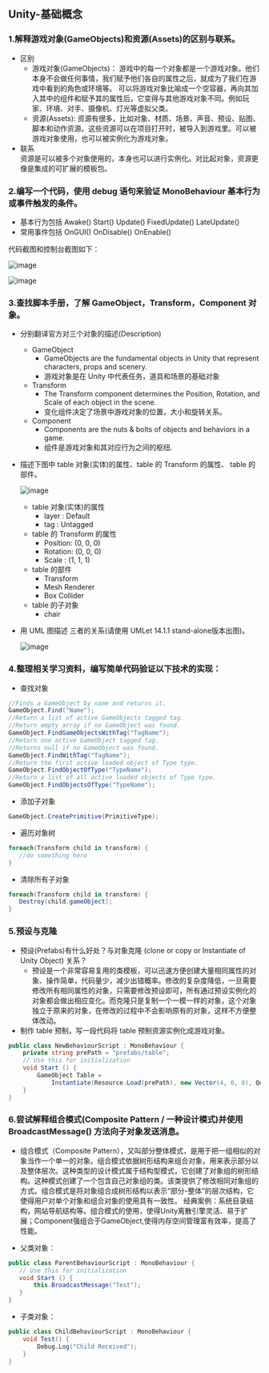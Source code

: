 ## Unity-基础概念
### 1.解释游戏对象(GameObjects)和资源(Assets)的区别与联系。
* 区别
    *  游戏对象(GameObjects)： 游戏中的每一个对象都是一个游戏对象。他们本身不会做任何事情，我们赋予他们各自的属性之后，就成为了我们在游戏中看到的角色或环境等。
可以将游戏对象比喻成一个空容器，再向其加入其中的组件和赋予其的属性后，它变得与其他游戏对象不同。例如玩家、环境、对手、摄像机、灯光等虚拟父类。
    *  资源(Assets): 资源有很多，比如对象、材质、场景、声音、预设、贴图、脚本和动作资源。这些资源可以在项目打开时，被导入到游戏里。可以被游戏对象使用，也可以被实例化为游戏对象。
* 联系 <br/>
     资源是可以被多个对象使用的，本身也可以进行实例化。对比起对象，资源更像是集成的可扩展的模板包。


### 2.编写一个代码，使用 debug 语句来验证 MonoBehaviour 基本行为或事件触发的条件。

* 基本行为包括 Awake() Start() Update() FixedUpdate() LateUpdate()
* 常用事件包括 OnGUI() OnDisable() OnEnable()

代码截图和控制台截图如下：

![image](https://github.com/wym199807/3d-/blob/master/Homework1-1.jpg?raw=true)

![image](https://github.com/wym199807/3d-/blob/master/Homework1-2.jpg?raw=true)

### 3.查找脚本手册，了解 GameObject，Transform，Component 对象。

* 分别翻译官方对三个对象的描述(Description)
    * GameObject
        * GameObjects are the fundamental objects in Unity that represent characters, props and scenery.
        * 游戏对象是在 Unity 中代表任务，道具和场景的基础对象
    * Transform
        * The Transform component determines the Position, Rotation, and Scale of each object in the scene.
        * 变化组件决定了场景中游戏对象的位置，大小和旋转关系。
    * Component
        * Components are the nuts & bolts of objects and behaviors in a game.
        * 组件是游戏对象和其对应行为之间的枢纽.
* 描述下图中 table 对象(实体)的属性、table 的 Transform 的属性、 table 的部件。

   ![image](https://github.com/wym199807/3d-/blob/master/Homework1-3.jpg?raw=true)
    * table 对象(实体)的属性
        * layer : Default
        * tag : Untagged
    * table 的 Transform 的属性
        * Position: (0, 0, 0)
        * Rotation: (0, 0, 0)
        * Scale : (1, 1, 1)
    * table 的部件
        * Transform
        * Mesh Renderer
        * Box Collider
    * table 的子对象
        * chair

* 用 UML 图描述 三者的关系(请使用 UMLet 14.1.1 stand-alone版本出图)。
  
   ![image](https://github.com/wym199807/3d-/blob/master/Homework1-4.jpg?raw=true)

### 4.整理相关学习资料，编写简单代码验证以下技术的实现：
* 查找对象

```csharp
//Finds a GameObject by name and returns it.
GameObject.Find("Name");
//Return a list of active GameObjects tagged tag.
//Return empty array if no GameObject was found.
GameObject.FindGameObjectsWithTag("TagName");
//Return one active GameObject tagged tag.
//Returns null if no GameObject was found.
GameObject.FindWithTag("TagName");
//Return the first active loaded object of Type type.
GameObject.FindObjectOfType("TypeName");
//Return a list of all active loaded objects of Type type.
GameObject.FindObjectsOfType("TypeName");
```

* 添加子对象

```csharp
GameObject.CreatePrimitive(PrimitiveType);
```

* 遍历对象树

```csharp
foreach(Transform child in transform) {
   //do something here
}
```

* 清除所有子对象

```csharp
foreach(Transform child in transform) {
   Destroy(child.gameObject);
}
```

### 5.预设与克隆
* 预设(Prefabs)有什么好处？与对象克隆 (clone or copy or Instantiate of Unity Object) 关系？
    * 预设是一个非常容易复用的类模板，可以迅速方便创建大量相同属性的对象、操作简单，代码量少，减少出错概率。修改的复杂度降低，一旦需要修改所有相同属性的对象，只需要修改预设即可，所有通过预设实例化的对象都会做出相应变化。而克隆只是复制一个一模一样的对象，这个对象独立于原来的对象，在修改的过程中不会影响原有的对象，这样不方便整体改动。
* 制作 table 预制，写一段代码将 table 预制资源实例化成游戏对象。

```csharp
public class NewBehaviourScript : MonoBehaviour {
    private string prePath = "prefabs/table";
    // Use this for initialization
    void Start () {
        GameObject Table =
            Instantiate(Resource.Load(prePath), new Vector(4, 0, 0), Quaternion.identity) as GameObject;
    }
}
```

### 6.尝试解释组合模式(Composite Pattern / 一种设计模式)并使用 BroadcastMessage() 方法向子对象发送消息。
* 组合模式（Composite Pattern），又叫部分整体模式，是用于把一组相似的对象当作一个单一的对象。组合模式依据树形结构来组合对象，用来表示部分以及整体层次。这种类型的设计模式属于结构型模式，它创建了对象组的树形结构。这种模式创建了一个包含自己对象组的类。该类提供了修改相同对象组的方式。组合模式是将对象组合成树形结构以表示“部分-整体”的层次结构，它使得用户对单个对象和组合对象的使用具有一致性。
经典案例：系统目录结构，网站导航结构等。组合模式的使用，使得Unity离散引擎灵活、易于扩展；Component强组合于GameObject,使得内存空间管理富有效率，提高了性能。

* 父类对象：

```csharp
public class ParentBehaviourScript : MonoBehaviour {
   // Use this for initialization
   void Start () {
       this.BroadcastMessage("Test");
   }
}
```

* 子类对象：

```csharp
public class ChildBehaviourScript : MonoBehaviour {
    void Test() {
        Debug.Log("Child Received");
    }
}
```

